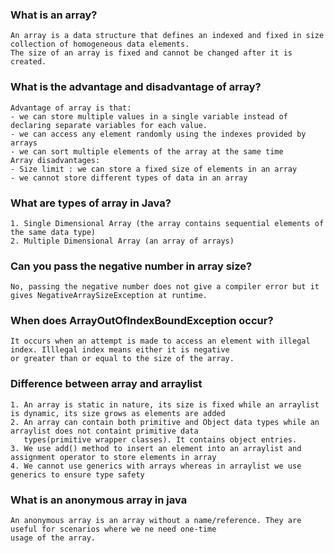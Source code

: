 ### What is an array?
    An array is a data structure that defines an indexed and fixed in size collection of homogeneous data elements. 
    The size of an array is fixed and cannot be changed after it is created.

### What is the advantage and disadvantage of array?
    Advantage of array is that:
    - we can store multiple values in a single variable instead of declaring separate variables for each value.
    - we can access any element randomly using the indexes provided by arrays
    - we can sort multiple elements of the array at the same time
    Array disadvantages:
    - Size limit : we can store a fixed size of elements in an array
    - we cannot store different types of data in an array

### What are types of array in Java?
    1. Single Dimensional Array (the array contains sequential elements of the same data type)
    2. Multiple Dimensional Array (an array of arrays)

### Can you pass the negative number in array size?
    No, passing the negative number does not give a compiler error but it gives NegativeArraySizeException at runtime.

### When does ArrayOutOfIndexBoundException occur?
    It occurs when an attempt is made to access an element with illegal index. Illlegal index means either it is negative
    or greater than or equal to the size of the array. 

### Difference between array and arraylist
    1. An array is static in nature, its size is fixed while an arraylist is dynamic, its size grows as elements are added
    2. An array can contain both primitive and Object data types while an arraylist does not containt primitive data
       types(primitive wrapper classes). It contains object entries.
    3. We use add() method to insert an element into an arraylist and assignment operator to store elements in array
    4. We cannot use generics with arrays whereas in arraylist we use generics to ensure type safety

### What is an anonymous array in java
    An anonymous array is an array without a name/reference. They are useful for scenarios where we ne need one-time
    usage of the array.


